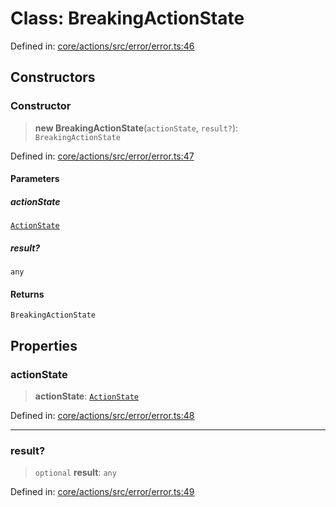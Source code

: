 # Class: BreakingActionState

Defined in: [core/actions/src/error/error.ts:46](https://github.com/LaWebcapsule/orbits/blob/c4befb32b2d934358ccc272f7a69227913bbc4a1/core/actions/src/error/error.ts#L46)

## Constructors

### Constructor

> **new BreakingActionState**(`actionState`, `result?`): `BreakingActionState`

Defined in: [core/actions/src/error/error.ts:47](https://github.com/LaWebcapsule/orbits/blob/c4befb32b2d934358ccc272f7a69227913bbc4a1/core/actions/src/error/error.ts#L47)

#### Parameters

##### actionState

[`ActionState`](../enumerations/ActionState.md)

##### result?

`any`

#### Returns

`BreakingActionState`

## Properties

### actionState

> **actionState**: [`ActionState`](../enumerations/ActionState.md)

Defined in: [core/actions/src/error/error.ts:48](https://github.com/LaWebcapsule/orbits/blob/c4befb32b2d934358ccc272f7a69227913bbc4a1/core/actions/src/error/error.ts#L48)

***

### result?

> `optional` **result**: `any`

Defined in: [core/actions/src/error/error.ts:49](https://github.com/LaWebcapsule/orbits/blob/c4befb32b2d934358ccc272f7a69227913bbc4a1/core/actions/src/error/error.ts#L49)
